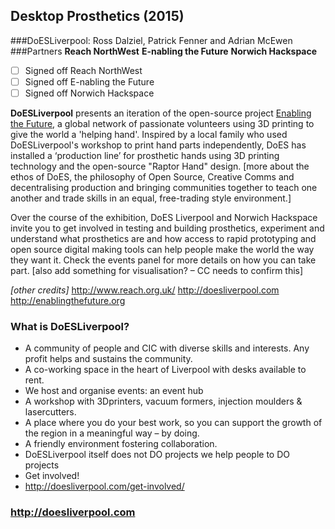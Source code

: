 ## Desktop Prosthetics (2015)
###DoESLiverpool: Ross Dalziel, Patrick Fenner and Adrian McEwen
###Partners
**Reach NorthWest** 
**E-nabling the Future**
**Norwich Hackspace**
* [ ] Signed off Reach NorthWest  
* [ ] Signed off E-nabling the Future
* [ ] Signed off Norwich Hackspace

**DoESLiverpool** presents an iteration of the open-source project [Enabling the Future](http://enablingthefuture.org/upper-limb-prosthetics/the-raptor-hand/ "Enabling The Future Website"), 
a global network of passionate volunteers using 3D printing to give the world a 'helping hand'. 
Inspired by a local family who used DoESLiverpool's workshop to print hand parts independently, DoES has installed a ‘production line’ for prosthetic hands using 3D printing technology and the open-source "Raptor Hand" design. 
[more about the ethos of DoES, the philosophy of Open Source, Creative Comms and decentralising production and bringing communities together to teach one another and trade skills in an equal, free-trading style environment.]

Over the course of the exhibition, DoES Liverpool and Norwich Hackspace invite you to get involved in testing and building prosthetics, experiment and understand what prosthetics are and how access to rapid prototyping and open source digital making tools can help people make the world the way they want it. 
Check the events panel for more details on how you can take part.
[also add something for visualisation? – CC needs to confirm this]

*[other credits]*
http://www.reach.org.uk/
http://doesliverpool.com
http://enablingthefuture.org

### What is DoESLiverpool?

* A community of people and CIC with diverse skills and interests. Any profit helps and sustains the community.
* A co-working space in the heart of Liverpool with desks available to rent. 
* We host and organise events: an event hub
* A workshop with 3Dprinters, vacuum formers, injection moulders & lasercutters.
* A place where you do your best work, so you can support the growth of the region in a meaningful way – by doing.
* A friendly environment fostering collaboration.
* DoESLiverpool itself does not DO projects we help people to DO projects
* Get involved!
* http://doesliverpool.com/get-involved/

### http://doesliverpool.com
